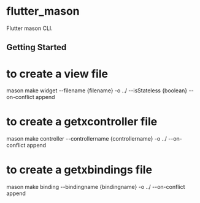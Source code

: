 # flutter_mason

Flutter mason CLI.

## Getting Started

# to create a view file

mason make widget --filename {filename} -o ../ --isStateless {boolean} --on-conflict append

# to create a getxcontroller file

mason make controller --controllername {controllername} -o ../ --on-conflict append

# to create a getxbindings file

mason make binding --bindingname {bindingname} -o ../ --on-conflict append
